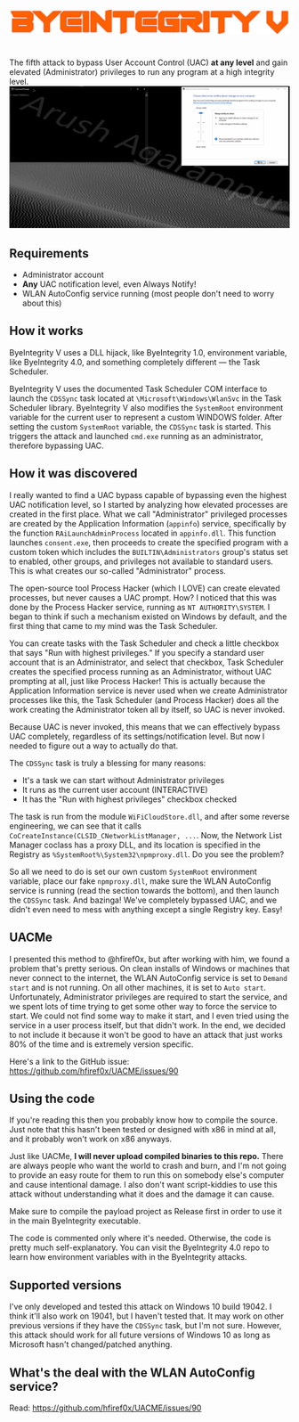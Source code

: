 ![](logo.png)
#

The fifth attack to bypass User Account Control (UAC) **at any level** and gain elevated (Administrator) privileges to run any program at a high integrity level.
![](example.gif)

## Requirements

 - Administrator account
 - **Any** UAC notification level, even Always Notify!
 - WLAN AutoConfig service running (most people don't need to worry about this)

## How it works
ByeIntegrity V uses a DLL hijack, like ByeIntegrity 1.0, environment variable, like ByeIntegrity 4.0, and something completely different — the Task Scheduler.

ByeIntegrity V uses the documented Task Scheduler COM interface to launch the `CDSSync` task located at `\Microsoft\Windows\WlanSvc` in the Task Scheduler library. ByeIntegrity V also modifies the `SystemRoot` environment variable for the current user to represent a custom WINDOWS folder. After setting the custom `SystemRoot` variable, the `CDSSync` task is started. This triggers the attack and launched `cmd.exe` running as an administrator, therefore bypassing UAC.

## How it was discovered
I really wanted to find a UAC bypass capable of bypassing even the highest UAC notification level, so I started by analyzing how elevated processes are created in the first place. What we call "Administrator" privileged processes are created by the Application Information (`appinfo`) service, specifically by the function `RAiLaunchAdminProcess` located in `appinfo.dll`. This function launches `consent.exe`, then proceeds to create the specified program with a custom token which includes the `BUILTIN\Administrators` group's status set to enabled, other groups, and privileges not available to standard users. This is what creates our so-called "Administrator" process.

The open-source tool Process Hacker (which I LOVE) can create elevated processes, but never causes a UAC prompt. How? I noticed that this was done by the Process Hacker service, running as `NT AUTHORITY\SYSTEM`. I began to think if such a mechanism existed on Windows by default, and the first thing that came to my mind was the Task Scheduler.

You can create tasks with the Task Scheduler and check a little checkbox that says "Run with highest privileges." If you specify a standard user account that is an Administrator, and select that checkbox, Task Scheduler creates the specified process running as an Administrator, without UAC prompting at all, just like Process Hacker! This is actually because the Application Information service is never used when we create Administrator processes like this, the Task Scheduler (and Process Hacker) does all the work creating the Administrator token all by itself, so UAC is never invoked.

Because UAC is never invoked, this means that we can effectively bypass UAC completely, regardless of its settings/notification level. But now I needed to figure out a way to actually do that.

The `CDSSync` task is truly a blessing for many reasons:

 - It's a task we can start without Administrator privileges
 - It runs as the current user account (INTERACTIVE)
 - It has the "Run with highest privileges" checkbox checked

The task is run from the module `WiFiCloudStore.dll`, and after some reverse engineering, we can see that it calls `CoCreateInstance(CLSID_CNetworkListManager, ...`. Now, the Network List Manager coclass has a proxy DLL, and its location is specified in the Registry as `%SystemRoot%\System32\npmproxy.dll`. Do you see the problem?

So all we need to do is set our own custom `SystemRoot` environment variable, place our fake `npmproxy.dll`, make sure the WLAN AutoConfig service is running (read the section towards the bottom), and then launch the `CDSSync` task. And bazinga! We've completely bypassed UAC, and we didn't even need to mess with anything except a single Registry key. Easy!

## UACMe
I presented this method to @hfiref0x, but after working with him, we found a problem that's pretty serious. On clean installs of Windows or machines that never connect to the internet, the WLAN AutoConfig service is set to `Demand start` and is not running. On all other machines, it is set to `Auto start`. Unfortunately, Administrator privileges are required to start the service, and we spent lots of time trying to get some other way to force the service to start. We could not find some way to make it start, and I even tried using the service in a user process itself, but that didn't work. In the end, we decided to not include it because it won't be good to have an attack that just works 80% of the time and is extremely version specific.

Here's a link to the GitHub issue: https://github.com/hfiref0x/UACME/issues/90

## Using the code
If you're reading this then you probably know how to compile the source. Just note that this hasn't been tested or designed with x86 in mind at all, and it probably won't work on x86 anyways.

Just like UACMe, **I will never upload compiled binaries to this repo.** There are always people who want the world to crash and burn, and I'm not going to provide an easy route for them to run this on somebody else's computer and cause intentional damage. I also don't want script-kiddies to use this attack without understanding what it does and the damage it can cause.

Make sure to compile the payload project as Release first in order to use it in the main ByeIntegrity executable.

The code is commented only where it's needed. Otherwise, the code is pretty much self-explanatory. You can visit the ByeIntegrity 4.0 repo to learn how environment variables with in the ByeIntegrity attacks.

## Supported versions
I've only developed and tested this attack on Windows 10 build 19042. I think it'll also work on 19041, but I haven't tested that. It may work on other previous versions if they have the `CDSSync` task, but I'm not sure. However, this attack should work for all future versions of Windows 10 as long as Microsoft hasn't changed/patched anything.

## What's the deal with the WLAN AutoConfig service?
Read: https://github.com/hfiref0x/UACME/issues/90

